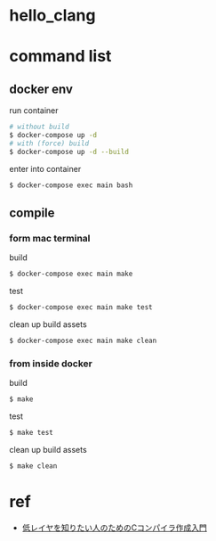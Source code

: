 # hello_clang

# command list
## docker env
run container

```bash
# without build
$ docker-compose up -d
# with (force) build
$ docker-compose up -d --build
```

enter into container

```bash
$ docker-compose exec main bash
```

## compile
### form mac terminal
build
```bash
$ docker-compose exec main make
```

test
```bash
$ docker-compose exec main make test
```

clean up build assets
```bash
$ docker-compose exec main make clean
```

### from inside docker
build
```bash
$ make
```

test
```bash
$ make test
```

clean up build assets
```bash
$ make clean
```

# ref
- [低レイヤを知りたい人のためのCコンパイラ作成入門](https://www.sigbus.info/compilerbook/)
